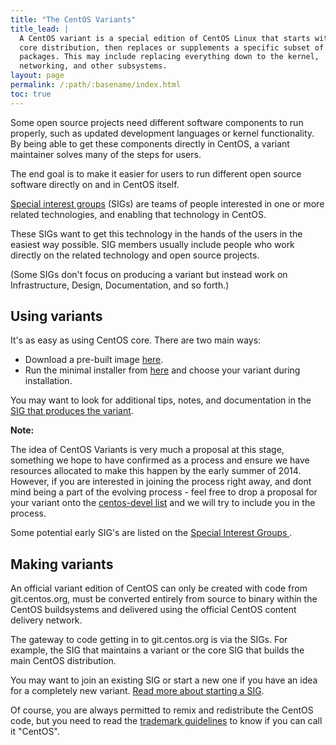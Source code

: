 ```yaml
---
title: "The CentOS Variants"
title_lead: |
  A CentOS variant is a special edition of CentOS Linux that starts with the
  core distribution, then replaces or supplements a specific subset of
  packages. This may include replacing everything down to the kernel,
  networking, and other subsystems.
layout: page
permalink: /:path/:basename/index.html
toc: true
---
```


Some open source projects need different software components to run properly, such as updated development languages or kernel functionality. By being able to get these components directly in CentOS, a variant maintainer solves many of the steps for users.

The end goal is to make it easier for users to run different open source software directly on and in CentOS itself.

[Special interest groups](http://wiki.centos.org/SpecialInterestGroup) (SIGs) are teams of people interested in one or more related technologies, and enabling that technology in CentOS.

These SIGs want to get this technology in the hands of the users in the easiest way possible. SIG members usually include people who work directly on the related technology and open source projects.

(Some SIGs don't focus on producing a variant but instead work on Infrastructure, Design, Documentation, and so forth.)

## Using variants

It's as easy as using CentOS core. There are two main ways:

* Download a pre-built image [here](/download).
* Run the minimal installer from [here](/download) and choose your variant during installation.

You may want to look for additional tips, notes, and documentation in the [SIG that produces the variant](http://wiki.centos.org/SpecialInterestGroup).

<div class="alert alert-info" role="alert">
  <p class="h5 alert-heading"><i class="fas fa-edit"></i> <strong>Note:</strong></p>
  <p>The idea of CentOS Variants is very much a proposal at this stage,
  something we hope to have confirmed as a process and ensure we have resources
  allocated to make this happen by the early summer of 2014. However, if you
  are interested in joining the process right away, and dont mind being a part
  of the evolving process - feel free to drop a proposal for your variant onto
  the <a
  href="http://lists.centos.org/mailman/listinfo/centos-devel">centos-devel
  list</a> and we will try to include you in the process.</p>
</div>

Some potential early SIG's are listed on the [Special Interest Groups ](http://wiki.centos.org/SpecialInterestGroup).

## Making variants

An official variant edition of CentOS can only be created with code from git.centos.org, must be converted entirely from source to binary within the CentOS buildsystems and delivered using the official CentOS content delivery network.

The gateway to code getting in to git.centos.org is via the SIGs. For example, the SIG that maintains a variant or the core SIG that builds the main CentOS distribution.

You may want to join an existing SIG or start a new one if you have an idea for a completely new variant. [Read more about starting a SIG](http://wiki.centos.org/SpecialInterestGroup).

Of course, you are always permitted to remix and redistribute the CentOS code, but you need to read the [trademark guidelines](/legal/trademarks/) to know if you can call it "CentOS".
